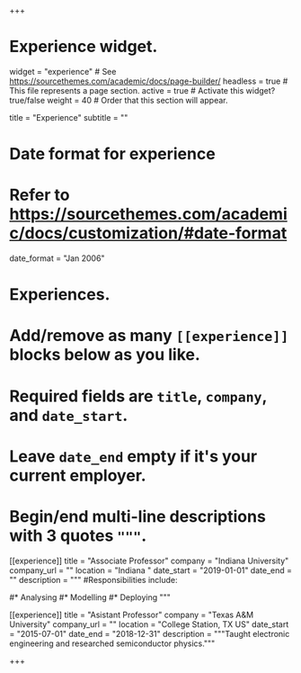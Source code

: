+++
# Experience widget.
widget = "experience"  # See https://sourcethemes.com/academic/docs/page-builder/
headless = true  # This file represents a page section.
active = true  # Activate this widget? true/false
weight = 40  # Order that this section will appear.

title = "Experience"
subtitle = ""

# Date format for experience
#   Refer to https://sourcethemes.com/academic/docs/customization/#date-format
date_format = "Jan 2006"

# Experiences.
#   Add/remove as many `[[experience]]` blocks below as you like.
#   Required fields are `title`, `company`, and `date_start`.
#   Leave `date_end` empty if it's your current employer.
#   Begin/end multi-line descriptions with 3 quotes `"""`.
[[experience]]
  title = "Associate Professor"
  company = "Indiana University"
  company_url = ""
  location = "Indiana "
  date_start = "2019-01-01"
  date_end = ""
  description = """
  #Responsibilities include:
  
  #* Analysing
  #* Modelling
  #* Deploying
  """

[[experience]]
  title = "Asistant Professor"
  company = "Texas A&M University"
  company_url = ""
  location = "College Station, TX US"
  date_start = "2015-07-01"
  date_end = "2018-12-31"
  description = """Taught electronic engineering and researched semiconductor physics."""

+++
